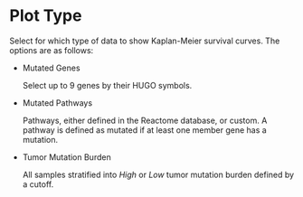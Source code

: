 # Plot Type

Select for which type of data to show Kaplan-Meier survival curves. The options are as follows:

- Mutated Genes

  Select up to 9 genes by their HUGO symbols.

- Mutated Pathways

  Pathways, either defined in the Reactome database, or custom.  A pathway is defined as mutated if at least one member gene has a mutation.

- Tumor Mutation Burden

  All samples stratified into *High* or *Low* tumor mutation burden defined by a cutoff.